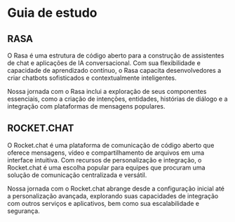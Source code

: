 # Guia de estudo 

## RASA
O Rasa é uma estrutura de código aberto para a construção de assistentes de chat e aplicações de IA conversacional. Com sua flexibilidade e capacidade de aprendizado contínuo, o Rasa capacita desenvolvedores a criar chatbots sofisticados e contextualmente inteligentes.

Nossa jornada com o Rasa inclui a exploração de seus componentes essenciais, como a criação de intenções, entidades, histórias de diálogo e a integração com plataformas de mensagens populares.

## ROCKET.CHAT
O Rocket.chat é uma plataforma de comunicação de código aberto que oferece mensagens, vídeo e compartilhamento de arquivos em uma interface intuitiva. Com recursos de personalização e integração, o Rocket.chat é uma escolha popular para equipes que procuram uma solução de comunicação centralizada e versátil.

Nossa jornada com o Rocket.chat abrange desde a configuração inicial até a personalização avançada, explorando suas capacidades de integração com outros serviços e aplicativos, bem como sua escalabilidade e segurança.